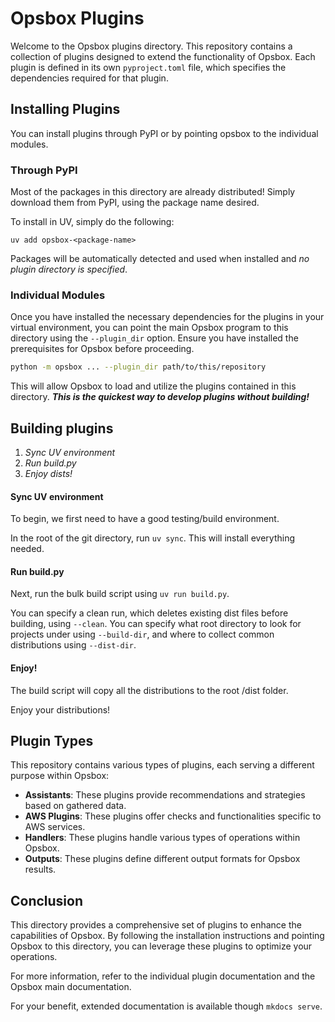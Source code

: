 # Opsbox Plugins
Welcome to the Opsbox plugins directory. This repository contains a collection of plugins designed to extend the functionality of Opsbox. Each plugin is defined in its own `pyproject.toml` file, which specifies the dependencies required for that plugin.

## Installing Plugins
You can install plugins through PyPI or by pointing opsbox to the individual modules.

### Through PyPI

Most of the packages in this directory are already distributed! Simply download them from PyPI, using the package name desired.

To install in UV, simply do the following:

`uv add opsbox-<package-name>`

Packages will be automatically detected and used when installed and *no plugin directory is specified*.

### Individual Modules
Once you have installed the necessary dependencies for the plugins in your virtual environment, you can point the main Opsbox program to this directory using the `--plugin_dir` option. Ensure you have installed the prerequisites for Opsbox before proceeding.

```sh
python -m opsbox ... --plugin_dir path/to/this/repository
```

This will allow Opsbox to load and utilize the plugins contained in this directory.
***This is the quickest way to develop plugins without building!***

## Building plugins

1. *Sync UV environment*
2. *Run build.py*
3. *Enjoy dists!*

#### Sync UV environment
To begin, we first need to have a good testing/build environment.

In the root of the git directory, run `uv sync`. This will install everything needed.

#### Run build.py
Next, run the bulk build script using `uv run build.py`.

You can specify a clean run, which deletes existing dist files before building, using `--clean`.
You can specify what root directory to look for projects under using `--build-dir`, and where to collect common distributions using `--dist-dir`.

#### Enjoy!
The build script will copy all the distributions to the root /dist folder.

Enjoy your distributions!

## Plugin Types

This repository contains various types of plugins, each serving a different purpose within Opsbox:

- **Assistants**: These plugins provide recommendations and strategies based on gathered data.
- **AWS Plugins**: These plugins offer checks and functionalities specific to AWS services.
- **Handlers**: These plugins handle various types of operations within Opsbox.
- **Outputs**: These plugins define different output formats for Opsbox results.


## Conclusion

This directory provides a comprehensive set of plugins to enhance the capabilities of Opsbox. By following the installation instructions and pointing Opsbox to this directory, you can leverage these plugins to optimize your operations.

For more information, refer to the individual plugin documentation and the Opsbox main documentation.

For your benefit, extended documentation is available though `mkdocs serve`.